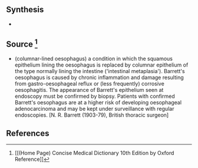 ## Synthesis
- 
## Source [^1]
- (columnar-lined oesophagus) a condition in which the squamous epithelium lining the oesophagus is replaced by columnar epithelium of the type normally lining the intestine ('intestinal metaplasia'). Barrett's oesophagus is caused by chronic inflammation and damage resulting from gastro-oesophageal reflux or (less frequently) corrosive oesophagitis. The appearance of Barrett's epithelium seen at endoscopy must be confirmed by biopsy. Patients with confirmed Barrett's oesophagus are at a higher risk of developing oesophageal adenocarcinoma and may be kept under surveillance with regular endoscopies. \[N. R. Barrett (1903-79), British thoracic surgeon]
## References

[^1]: [[(Home Page) Concise Medical Dictionary 10th Edition by Oxford Reference]]